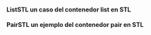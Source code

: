 <h4> ListSTL un caso del contenedor list en STL</h4>

<h4> PairSTL un ejemplo del contenedor pair en STL</h4>
